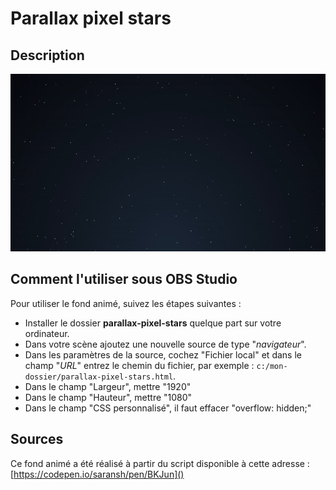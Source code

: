 # Parallax pixel stars

## Description

![Exemple](assets/img/example.gif)

## Comment l'utiliser sous OBS Studio

Pour utiliser le fond animé, suivez les étapes suivantes :

- Installer le dossier **parallax-pixel-stars** quelque part sur votre ordinateur.
- Dans votre scène ajoutez une nouvelle source de type "_navigateur_".
- Dans les paramètres de la source, cochez "Fichier local" et dans le
  champ "_URL_" entrez le chemin du fichier, par exemple : `c:/mon-dossier/parallax-pixel-stars.html`.
- Dans le champ "Largeur", mettre "1920"
- Dans le champ "Hauteur", mettre "1080"
- Dans le champ "CSS personnalisé", il faut effacer "overflow: hidden;"

## Sources

Ce fond animé a été réalisé à partir du script disponible à cette adresse : 
[https://codepen.io/saransh/pen/BKJun]()